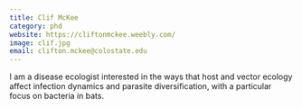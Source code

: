 ```yaml
---
title: Clif McKee
category: phd
website: https://cliftonmckee.weebly.com/
image: clif.jpg
email: clifton.mckee@colostate.edu
---
```


I am a disease ecologist interested in the ways that host and vector ecology affect infection dynamics and parasite diversification, with a particular focus on bacteria in bats.
